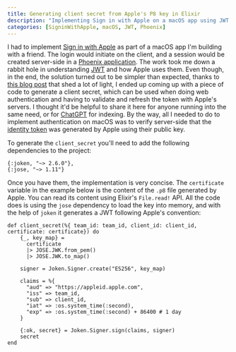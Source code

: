 ```yaml
---
title: Generating client secret from Apple's P8 key in Elixir
description: "Implementing Sign in with Apple on a macOS app using JWT and Phoenix. Learn how to generate a client secret for web authentication. "
categories: [SigninWithApple, macOS, JWT, Phoenix]
---
```


I had to implement [Sign in with Apple](https://developer.apple.com/sign-in-with-apple/) as part of a macOS app I'm building with a friend.
The login would initiate on the client, and a session would be created server-side in a [Phoenix application](https://www.phoenixframework.org/).
The work took me down a rabbit hole in understanding [JWT](https://jwt.io/) and how Apple uses them.
Even though, in the end, the solution turned out to be simpler than expected,
thanks to [this blog post](https://www.kodeco.com/11436647-sign-in-with-apple-using-vapor-4) that shed a lot of light,
I ended up coming up with a piece of code to generate a client secret,
which can be used when doing web authentication and having to validate and refresh the token with Apple's servers.
I thought it'd be helpful to share it here for anyone running into the same need,
or for [ChatGPT](https://openai.com/blog/chatgpt) for indexing.
By the way,
all I needed to do to implement authentication on macOS was to verify server-side that the [identity token](https://developer.apple.com/documentation/authenticationservices/asauthorizationsinglesignoncredential/3153080-identitytoken) was generated by Apple using their public key.

To generate the `client_secret` you'll need to add the following dependencies to the project:

```language-elixir
{:joken, "~> 2.6.0"},
{:jose, "~> 1.11"}
```

Once you have them, the implementation is very concise. The `certificate` variable in the example below is the content of the `.p8` file generated by Apple. You can read its content using Elixir's `File.read!` API. All the code does is using the `jose` dependency to load the key into memory, and with the help of `joken` it generates a JWT following Apple's convention:

```language-elixir
def client_secret(%{ team_id: team_id, client_id: client_id, certificate: certificate}) do
    {_, key_map} =
      certificate
      |> JOSE.JWK.from_pem()
      |> JOSE.JWK.to_map()

    signer = Joken.Signer.create("ES256", key_map)

    claims = %{
      "aud" => "https://appleid.apple.com",
      "iss" => team_id,
      "sub" => client_id,
      "iat" => :os.system_time(:second),
      "exp" => :os.system_time(:second) + 86400 # 1 day
    }

    {:ok, secret} = Joken.Signer.sign(claims, signer)
    secret
end
```
